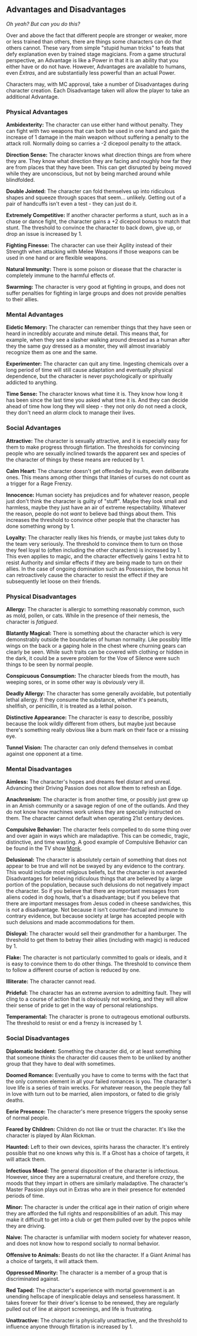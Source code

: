 ## Advantages and Disadvantages
_Oh yeah? But can you do this?_

Over and above the fact that different people are stronger or weaker, more or less trained than others, there are things some characters can do that others cannot. These vary from simple "stupid human tricks" to feats that defy explanation even by trained stage magicians. From a game structural perspective, an Advantage is like a Power in that it is an ability that you either have or do not have. However, Advantages are available to humans, even _Extras_, and are substantially less powerful than an actual Power.

Characters may, with MC approval, take a number of Disadvantages during character creation. Each Disadvantage taken will allow the player to take an additional Advantage.

### Physical Advantages

**Ambidexterity:** The character can use either hand without penalty. They can fight with two weapons that can both be used in one hand and gain the increase of 1 damage in the main weapon without suffering a penalty to the attack roll. Normally doing so carries a -2 dicepool penalty to the attack.

**Direction Sense:** The character knows what direction things are from where they are. They know what direction they are facing and roughly how far they are from places that they have been. This can get disrupted by being moved while they are unconscious, but not by being marched around while blindfolded.

**Double Jointed:** The character can fold themselves up into ridiculous shapes and squeeze through spaces that seem... unlikely. Getting out of a pair of handcuffs isn't even a test - they can just do it.

**Extremely Competitive:** If another character performs a stunt, such as in a chase or dance fight, the character gains a +2 dicepool bonus to match that stunt. The threshold to convince the character to back down, give up, or drop an issue is increased by 1.

**Fighting Finesse:** The character can use their Agility instead of their Strength when attacking with Melee Weapons if those weapons can be used in one hand or are flexible weapons.

**Natural Immunity:** There is some poison or disease that the character is completely immune to the harmful effects of.

**Swarming:** The character is very good at fighting in groups, and does not suffer penalties for fighting in large groups and does not provide penalties to their allies.

### Mental Advantages

**Eidetic Memory:** The character can remember things that they have seen or heard in incredibly accurate and minute detail. This means that, for example, when they see a slasher walking around dressed as a human after they the same guy dressed as a monster, they will almost invariably recognize them as one and the same.

**Experimenter:** The character can quit any time. Ingesting chemicals over a long period of time will still cause adaptation and eventually physical dependence, but the character is never psychologically or spiritually addicted to anything.

**Time Sense:** The character knows what time it is. They know how long it has been since the last time you asked what time it is. And they can decide ahead of time how long they will sleep - they not only do not need a clock, they don't need an _alarm_ clock to manage their lives.

### Social Advantages

**Attractive:** The character is sexually attractive, and it is especially easy for them to make progress through flirtation. The thresholds for convincing people who are sexually inclined towards the apparent sex and species of the character of things by these means are reduced by 1.

**Calm Heart:** The character doesn't get offended by insults, even deliberate ones. This means among other things that litanies of curses do not count as a trigger for a Rage Frenzy.

**Innocence:** Human society has prejudices and for whatever reason, people just don't think the character is guilty of "stuff". Maybe they look small and harmless, maybe they just have an air of extreme respectability. Whatever the reason, people do not _want_ to believe bad things about them. This increases the threshold to convince other people that the character has done something wrong by 1.

**Loyalty:** The character really likes his friends, or maybe just takes duty to the team very seriously. The threshold to convince them to turn on those they feel loyal to (often including the other characters) is increased by 1. This even applies to magic, and the character effectively gains 1 extra hit to resist Authority and similar effects if they are being made to turn on their allies. In the case of ongoing domination such as Possession, the bonus hit can retroactively cause the character to resist the effect if they are subsequently let loose on their friends.

### Physical Disadvantages

**Allergy:** The character is allergic to something reasonably common, such as mold, pollen, or cats. While in the presence of their nemesis, the character is _fatigued_.

**Blatantly Magical:** There is something about the character which is very demonstrably outside the boundaries of human normality. Like possibly little wings on the back or a gaping hole in the chest where churning gears can clearly be seen. While such traits can be covered with clothing or hidden in the dark, it could be a severe problem for the Vow of Silence were such things to be seen by normal people.

**Conspicuous Consumption:** The character bleeds from the mouth, has weeping sores, or in some other way is _obviously_ very ill.

**Deadly Allergy:** The character has some generally avoidable, but potentially lethal allergy. If they consume the substance, whether it's peanuts, shellfish, or penicillin, it is treated as a lethal poison.

**Distinctive Appearance:** The character is easy to describe, possibly because the look wildly different from others, but maybe just because there's something really obvious like a burn mark on their face or a missing eye.

**Tunnel Vision:** The character can only defend themselves in combat against one opponent at a time.

### Mental Disadvantages

**Aimless:** The character's hopes and dreams feel distant and unreal. Advancing their Driving Passion does not allow them to refresh an Edge.

**Anachronism:** The character is from another time, or possibly just grew up in an Amish community or a savage region of one of the outlands. And they do not know how machines work unless they are specially instructed on them. The character cannot default when operating 21st century devices.

**Compulsive Behavior:** The character feels compelled to do some thing over and over again in ways which are maladaptive. This can be comedic, tragic, distinctive, and time wasting. A good example of Compulsive Behavior can be found in the TV show [Monk](https%3A%2F%2Fen.wikipedia.org%2Fwiki%2FMonk_%28TV_series%29).

**Delusional:** The character is absolutely certain of something that does not appear to be true and will not be swayed by any evidence to the contrary. This would include most religious beliefs, but the character is not awarded Disadvantages for believing ridiculous things that are believed by a large portion of the population, because such delusions do not negatively impact the character. So if you believe that there are important messages from aliens coded in dog howls, that's a disadvantage; but if you believe that there are important messages from Jesus coded in cheese sandwiches, this is _not_ a disadvantage. Not because it isn't counter-factual and immune to contrary evidence, but because society at large has accepted people with such delusions and made accommodations for them.

**Disloyal:** The character would sell their grandmother for a hamburger. The threshold to get them to betray their allies (including with magic) is reduced by 1.

**Flake:** The character is not particularly committed to goals or ideals, and it is easy to convince them to do other things. The threshold to convince them to follow a different course of action is reduced by one.

**Illiterate:** The character cannot read.

**Prideful:** The character has an extreme aversion to admitting fault. They will cling to a course of action that is obviously not working, and they will allow their sense of pride to get in the way of personal relationships.

**Temperamental:** The character is prone to outrageous emotional outbursts. The threshold to resist or end a frenzy is increased by 1.

### Social Disadvantages

**Diplomatic Incident:** Something the character did, or at least something that someone _thinks_ the character did causes them to be unliked by another group that they have to deal with sometimes.

**Doomed Romance:** Eventually you have to come to terms with the fact that the only common element in all your failed romances is you. The character's love life is a series of train wrecks. For whatever reason, the people they fall in love with turn out to be married, alien impostors, or fated to die grisly deaths.

**Eerie Presence:** The character's mere presence triggers the spooky sense of normal people.

**Feared by Children:** Children do not like or trust the character. It's like the character is played by Alan Rickman.

**Haunted:** Left to their own devices, spirits harass the character. It's entirely possible that no one knows why this is. If a Ghost has a choice of targets, it will attack them.

**Infectious Mood:** The general disposition of the character is infectious. However, since they are a supernatural creature, and therefore _crazy_, the moods that they impart in others are similarly maladaptive. The character's Master Passion plays out in Extras who are in their presence for extended periods of time.

**Minor:** The character is under the critical age in their nation of origin where they are afforded the full rights and responsibilities of an adult. This may make it difficult to get into a club or get them pulled over by the popos while they are driving.

**Naive:** The character is unfamiliar with modern society for whatever reason, and does not know how to respond socially to normal behavior.

**Offensive to Animals:** Beasts do not like the character. If a Giant Animal has a choice of targets, it will attack them.

**Oppressed Minority:** The character is a member of a group that is discriminated against.

**Red Taped:** The character's experience with mortal government is an unending hellscape of inexplicable delays and senseless harassment. It takes forever for their driver's license to be renewed, they are regularly pulled out of line at airport screenings, and life is frustrating.

**Unattractive:** The character is physically unattractive, and the threshold to influence anyone through flirtation is increased by 1.
